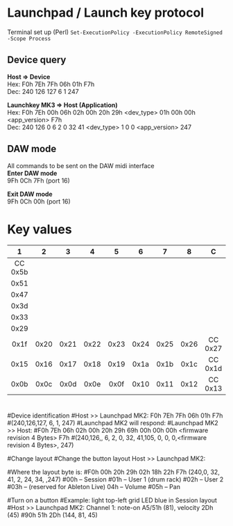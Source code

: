 # Launchpad / Launch key protocol

Terminal set up (Perl)
`Set-ExecutionPolicy -ExecutionPolicy RemoteSigned -Scope Process`

## Device query
**Host => Device**  
Hex: F0h 7Eh 7Fh 06h 01h F7h  
Dec: 240 126 127 6 1 247  


**Launchkey MK3 => Host (Application)**  
Hex: F0h 7Eh 00h 06h 02h 00h 20h 29h <dev_type> 01h 00h 00h <app_version> F7h  
Dec: 240 126 0 6 2 0 32 41 <dev_type> 1 0 0 <app_version> 247  

## DAW mode
All commands to be sent on the DAW midi interface  
**Enter DAW mode**  
9Fh 0Ch 7Fh (port 16)

**Exit DAW mode**  
9Fh 0Ch 00h (port 16)

# Key values
| 1 | 2 | 3 | 4 | 5 | 6 | 7 | 8 | C |
| :---: | :---: | :---: | :---: | :---: | :---: | :---: | :---: | :---: |
| CC 0x5b |
| 0x51 |
| 0x47 |
| 0x3d |
| 0x33 |
| 0x29 |
| 0x1f | 0x20 | 0x21 | 0x22 | 0x23 | 0x24 | 0x25 | 0x26 | CC 0x27 | 
| 0x15 | 0x16 | 0x17 | 0x18 | 0x19 | 0x1a | 0x1b | 0x1c | CC 0x1d |
| 0x0b | 0x0c | 0x0d | 0x0e | 0x0f | 0x10 | 0x11 | 0x12 | CC 0x13 |


#
#Device identification
#Host >> Launchpad MK2: F0h 7Eh 7Fh 06h 01h F7h
#(240,126,127, 6, 1, 247)
#Launchpad MK2 will respond:
#Launchpad MK2 >> Host:
#F0h 7Eh <device ID> 06h 02h 00h 20h 29h 69h 00h 00h 00h <firmware revision 4 Bytes> F7h
#(240,126,<device ID>, 6, 2, 0, 32, 41,105, 0, 0, 0,<firmware revision 4 Bytes>, 247)


#Change layout
#Change the button layout Host >> Launchpad MK2:

#Where the layout byte is:
#F0h 00h 20h 29h 02h 18h 22h <Layout> F7h (240,0, 32, 41, 2, 24, 34, <Layout>,247)
#00h – Session
#01h – User 1 (drum rack)
#02h – User 2
#03h – (reserved for Ableton Live) 04h – Volume
#05h – Pan


#Turn on a button
#Example: light top-left grid LED blue in Session layout
#Host >> Launchpad MK2: Channel 1: note-on A5/51h (81), velocity 2Dh (45)
#90h 51h 2Dh (144, 81, 45)

